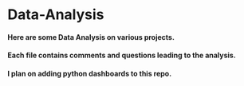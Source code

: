 # Data-Analysis

#### Here are some Data Analysis on various projects. 
#### Each file contains comments and questions leading to the analysis. 

#### I plan on adding python dashboards to this repo.
